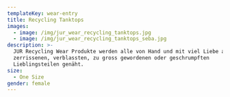 ```yaml
---
templateKey: wear-entry
title: Recycling Tanktops
images:
  - image: /img/jur_wear_recycling_tanktops.jpg
  - image: /img/jur_wear_recycling_tanktops_seba.jpg
description: >-
  JUR Recycling Wear Produkte werden alle von Hand und mit viel Liebe aus alten,
  zerrissenen, verblassten, zu gross gewordenen oder geschrumpften
  Lieblingsteilen genäht.
size:
  - One Size
gender: female
---
```


